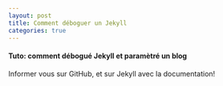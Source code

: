 ```yaml
---
layout: post
title: Comment déboguer un Jekyll
categories: true
---
```


#### Tuto: comment débogué Jekyll et paramètré un blog
Informer vous sur GitHub, et sur Jekyll avec la documentation!